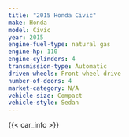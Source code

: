 ```yaml
---
title: "2015 Honda Civic"
make: Honda
model: Civic
year: 2015
engine-fuel-type: natural gas
engine-hp: 110
engine-cylinders: 4
transmission-type: Automatic
driven-wheels: Front wheel drive
number-of-doors: 4
market-category: N/A
vehicle-size: Compact
vehicle-style: Sedan
---
```


{{< car_info >}}

